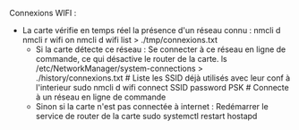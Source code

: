 Connexions WIFI :
- La carte vérifie en temps réel la présence d'un réseau connu :
  nmcli d
  nmcli r wifi on
  nmcli d wifi list > ./tmp/connexions.txt
  - Si la carte détecte ce réseau : Se connecter à ce réseau en ligne de commande, ce qui désactive le router de la carte.
      ls /etc/NetworkManager/system-connections > ./history/connexions.txt # Liste les SSID déjà utilisés avec leur conf à l'interieur
      sudo nmcli d wifi connect SSID password PSK # Connecte à un réseau en ligne de commande
  - Sinon si la carte n'est pas connectée à internet : Redémarrer le service de router de la carte
      sudo systemctl restart hostapd